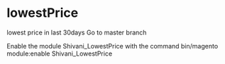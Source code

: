 # lowestPrice
lowest price in last 30days
Go to master branch


Enable the module Shivani_LowestPrice with the command bin/magento module:enable Shivani_LowestPrice
